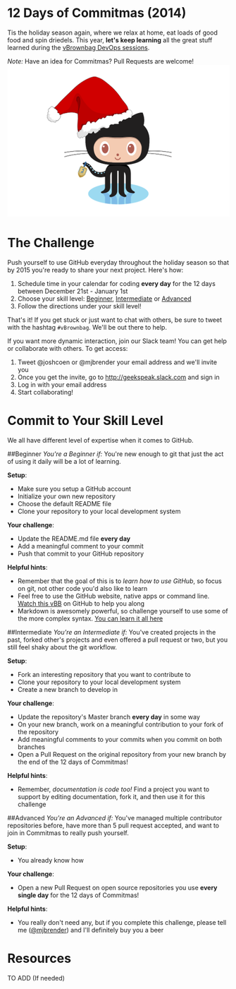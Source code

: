 12 Days of Commitmas (2014)
====================

Tis the holiday season again, where we relax at home, eat loads of good food and spin driedels. This year, **let's keep learning** all the great stuff learned during the [vBrownbag DevOps sessions](http://professionalvmware.com/vbrownbag-devops-series/).

*Note:* Have an idea for Commitmas? Pull Requests are welcome! 
![Holiday octocat](octocat/holiday-octocat.png)

The Challenge
==
Push yourself to use GitHub everyday throughout the holiday season so that by 2015 you're ready to share your next project. Here's how: 

1. Schedule time in your calendar for coding **every day** for the 12 days between December 21st - January 1st
2. Choose your skill level: [Beginner](#beginner), [Intermediate](#intermediate) or [Advanced](#advanced)
3. Follow the directions under your skill level!

That's it! If you get stuck or just want to chat with others, be sure to tweet with the hashtag `#vBrownbag`. We'll be out there to help.

If you want more dynamic interaction, join our Slack team! You can get help or collaborate with others. To get access:

1. Tweet @joshcoen or @mjbrender your email address and we'll invite you
2. Once you get the invite, go to http://geekspeak.slack.com and sign in
3. Log in with your email address
4. Start collaborating!


Commit to Your Skill Level
==
We all have different level of expertise when it comes to GitHub. 


##Beginner
<a name="beginner"></a>
*You're a Beginner if:* You're new enough to git that just the act of using it daily will be a lot of learning.

**Setup**:
* Make sure you setup a GitHub account 
* Initialize your own new repository
* Choose the default README file
* Clone your repository to your local development system

**Your challenge**:
* Update the README.md file **every day**
* Add a meaningful comment to your commit
* Push that commit to your GitHub repository

**Helpful hints**:
* Remember that the goal of this is to *learn how to use GitHub*, so focus on git, not other code you'd also like to learn
* Feel free to use the GitHub website, native apps or command line. [Watch this vBB](http://neckbeardinfluence.com/technical-quick-hacking-your-way-into-github/) on GitHub to help you along
* Markdown is awesomely powerful, so challenge yourself to use some of the more complex syntax. [You can learn it all here](http://daringfireball.net/projects/markdown/syntax)


##Intermediate
<a name="intermediate"></a>
*You're an Intermediate if:* You've created projects in the past, forked other's projects and even offered a pull request or two, but you still feel shaky about the git workflow.

**Setup**:
* Fork an interesting repository that you want to contribute to
* Clone your repository to your local development system
* Create a new branch to develop in

**Your challenge**:
* Update the repository's Master branch **every day** in some way
* On your new branch, work on a meaningful contribution to your fork of the repository
* Add meaningful comments to your commits when you commit on both branches
* Open a Pull Request on the original repository from your new branch by the end of the 12 days of Commitmas!

**Helpful hints**:
* Remember, *documentation is code too!* Find a project you want to support by editing documentation, fork it, and then use it for this challenge


##Advanced
<a name="advanced"></a>
*You're an Advanced if:* You've managed multiple contributor repositories before, have more than 5 pull request accepted, and want to join in Commitmas to really push yourself.

**Setup**:
* You already know how

**Your challenge**:
* Open a new Pull Request on open source repositories you use **every single day** for the 12 days of Commitmas!

**Helpful hints**:
* You really don't need any, but if you complete this challenge, please tell me ([@mjbrender](http://twitter.com/mjbrender)) and I'll definitely buy you a beer


# Resources

TO ADD (If needed)
